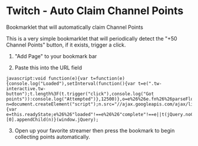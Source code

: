 # Twitch - Auto Claim Channel Points
Bookmarklet that will automatically claim Channel Points

This is a very simple bookmarklet that will periodically detect the "+50 Channel Points" button, if it exists, trigger a click.

1. "Add Page" to your bookmark bar

2. Paste this into the URL field

```
javascript:void function(e){var t=function(e){console.log("Loaded"),setInterval(function(){var t=e(".tw-interactive.tw-button");t.length%3F(t.trigger("click"),console.log("Got points")):console.log("Attempted")},12500)},o=e%26%26e.fn%26%26parseFloat(e.fn.jquery)>=1.7;if(o)t(e);else{var n=document.createElement("script");n.src="//ajax.googleapis.com/ajax/libs/jquery/1/jquery.js",n.onload=n.onreadystatechange=function(){var e=this.readyState;e%26%26"loaded"!==e%26%26"complete"!==e||t(jQuery.noConflict())}}document.getElementsByTagName("head")[0].appendChild(n)}(window.jQuery);
```

3. Open up your favorite streamer then press the bookmark to begin collecting points automatically.
